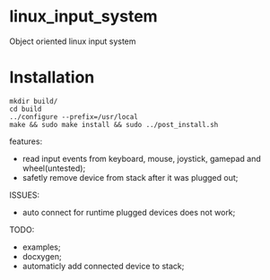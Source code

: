 linux_input_system
============

Object oriented linux input system

Installation
============
    mkdir build/
    cd build
    ../configure --prefix=/usr/local
    make && sudo make install && sudo ../post_install.sh

features:
 - read input events from keyboard, mouse, joystick, gamepad and wheel(untested);
 - safetly remove device from stack after it was plugged out;

ISSUES:
 - auto connect for runtime plugged devices does not work;

TODO:
 - examples;
 - docxygen;
 - automaticly add connected device to stack;


